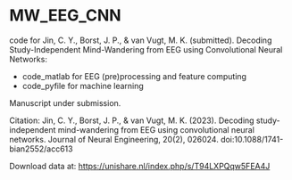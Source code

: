 # MW_EEG_CNN
code for Jin, C. Y., Borst, J. P., & van Vugt, M. K. (submitted). Decoding Study-Independent Mind-Wandering from EEG using Convolutional Neural Networks:
 - code_matlab for EEG (pre)processing and feature computing
 - code_pyfile for machine learning 

Manuscript under submission.

Citation:
Jin, C. Y., Borst, J. P., & van Vugt, M. K. (2023). Decoding study-independent mind-wandering from EEG using convolutional neural networks. Journal of Neural Engineering, 20(2), 026024. doi:10.1088/1741-bian2552/acc613

Download data at:
https://unishare.nl/index.php/s/T94LXPQqw5FEA4J
